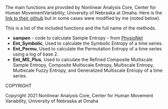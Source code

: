 The main functions are provided by Nonlinear Analysis Core, Center for Human MovementVariability, University of Nebraska at Omaha. Here is the [link to their github](https://github.com/Nonlinear-Analysis-Core/NONANLibrary) but in some cases were modified by me (noted below).

This is a list of the included functions and the full name of the methods.

- **sampen** - code to calculate Sample Entropy - from [PhysioNet](https://physionet.org/content/sampen/1.0.0/)
- **Ent_Symbolic**, Used to calculate the Symbolic Entropy of a time series.
- **Ent_Permu**, Used to calculate the Permutation Entropy of a time series using a log of base 2.
- **Ent_MS_Plus**, Used to calculate the Refined Composite Multiscale Sample Entropy, Composite Multiscale Entropy, Multiscale Entropy, Multiscale Fuzzy Entropy, and Generalized Multiscale Entropy of a time series.

COPYRIGHT

Copyright 2021 Nonlinear Analysis Core, Center for Human Movement Variability, University of Nebraska at Omaha
